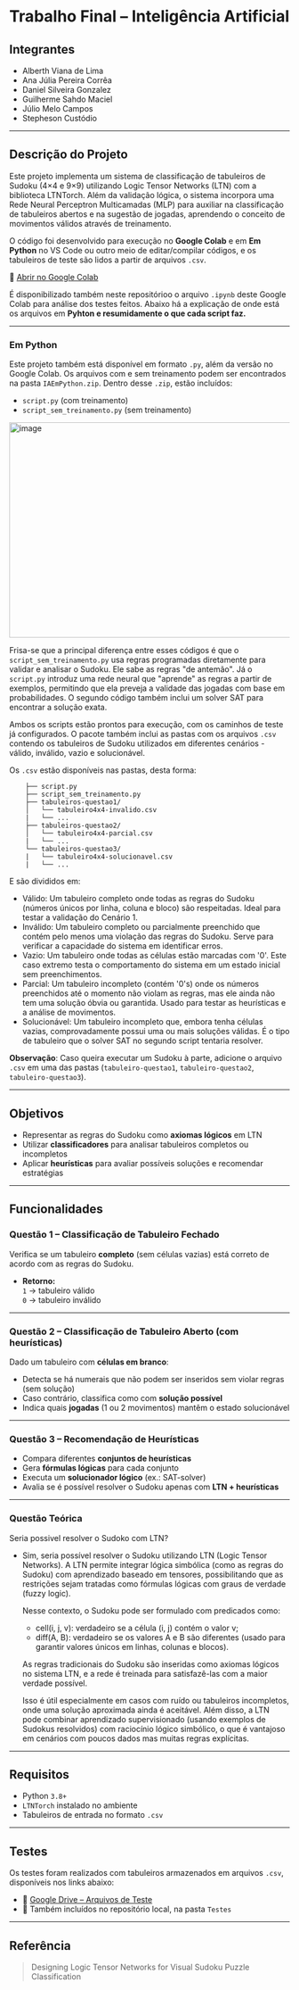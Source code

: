 # Trabalho Final – Inteligência Artificial

## Integrantes

- Alberth Viana de Lima  
- Ana Júlia Pereira Corrêa  
- Daniel Silveira Gonzalez  
- Guilherme Sahdo Maciel  
- Júlio Melo Campos  
- Stepheson Custódio  

---

## Descrição do Projeto

Este projeto implementa um sistema de classificação de tabuleiros de Sudoku (4×4 e 9×9) utilizando Logic Tensor Networks (LTN) com a biblioteca LTNTorch. Além da validação lógica, o sistema incorpora uma Rede Neural Perceptron Multicamadas (MLP) para auxiliar na classificação de tabuleiros abertos e na sugestão de jogadas, aprendendo o conceito de movimentos válidos através de treinamento.

O código foi desenvolvido para execução no **Google Colab** e em **Em Python** no VS Code ou outro meio de editar/compilar códigos, e os tabuleiros de teste são lidos a partir de arquivos `.csv`.

🔗 [Abrir no Google Colab](https://colab.research.google.com/drive/1NaGx8s9rccN70PS1UWygcNma0rPtE3oL?usp=sharing)

É disponibilizado também neste repositórioo o arquivo `.ipynb` deste Google Colab para análise dos testes feitos. Abaixo há a explicação de onde está os arquivos em **Pyhton e resumidamente o que cada script faz.**

---

### Em Python 

Este projeto também está disponível em formato `.py`, além da versão no Google Colab. Os arquivos com e sem treinamento podem ser encontrados na pasta `IAEmPython.zip`. Dentro desse `.zip`, estão incluídos:

* `script.py` (com treinamento)
* `script_sem_treinamento.py` (sem treinamento)

<img width="1682" height="386" alt="image" src="https://github.com/user-attachments/assets/3ad721ea-895b-4f9e-b406-ea4e6f4405bb" />

Frisa-se que a principal diferença entre esses códigos é que o `script_sem_treinamento.py` usa regras programadas diretamente para validar e analisar o Sudoku. Ele sabe as regras "de antemão". Já o `script.py` introduz uma rede neural que "aprende" as regras a partir de exemplos, permitindo que ela preveja a validade das jogadas com base em probabilidades. O segundo código também inclui um solver SAT para encontrar a solução exata.

Ambos os scripts estão prontos para execução, com os caminhos de teste já configurados. O pacote também inclui as pastas com os arquivos `.csv` contendo os tabuleiros de Sudoku utilizados em diferentes cenários - válido, inválido, vazio e solucionável.

Os `.csv` estão disponíveis nas pastas, desta forma:

  
        ├── script.py
        ├── script_sem_treinamento.py
        ├── tabuleiros-questao1/
        │   └── tabuleiro4x4-invalido.csv
        |   └── ...
        ├── tabuleiros-questao2/
        │   └── tabuleiro4x4-parcial.csv
        |   └── ...
        └── tabuleiros-questao3/
        |   └── tabuleiro4x4-solucionavel.csv
        |   └── ...    

E são divididos em:
* Válido: Um tabuleiro completo onde todas as regras do Sudoku (números únicos por linha, coluna e bloco) são respeitadas. Ideal para testar a validação do Cenário 1.
* Inválido: Um tabuleiro completo ou parcialmente preenchido que contém pelo menos uma violação das regras do Sudoku. Serve para verificar a capacidade do sistema em identificar erros.
* Vazio: Um tabuleiro onde todas as células estão marcadas com '0'. Este caso extremo testa o comportamento do sistema em um estado inicial sem preenchimentos.
* Parcial: Um tabuleiro incompleto (contém '0's) onde os números preenchidos até o momento não violam as regras, mas ele ainda não tem uma solução óbvia ou garantida. Usado para testar as heurísticas e a análise de movimentos.
* Solucionável: Um tabuleiro incompleto que, embora tenha células vazias, comprovadamente possui uma ou mais soluções válidas. É o tipo de tabuleiro que o solver SAT no segundo script tentaria resolver.

**Observação**: Caso queira executar um Sudoku à parte, adicione o arquivo `.csv` em uma das pastas (`tabuleiro-questao1`, `tabuleiro-questao2`, `tabuleiro-questao3`).

---

## Objetivos

- Representar as regras do Sudoku como **axiomas lógicos** em LTN  
- Utilizar **classificadores** para analisar tabuleiros completos ou incompletos  
- Aplicar **heurísticas** para avaliar possíveis soluções e recomendar estratégias  

---

## Funcionalidades

### Questão 1 – Classificação de Tabuleiro Fechado
Verifica se um tabuleiro **completo** (sem células vazias) está correto de acordo com as regras do Sudoku.

- **Retorno:**  
  `1` → tabuleiro válido  
  `0` → tabuleiro inválido  

---

### Questão 2 – Classificação de Tabuleiro Aberto (com heurísticas)
Dado um tabuleiro com **células em branco**:

- Detecta se há numerais que não podem ser inseridos sem violar regras (sem solução)
- Caso contrário, classifica como com **solução possível**  
- Indica quais **jogadas** (1 ou 2 movimentos) mantêm o estado solucionável

---

### Questão 3 – Recomendação de Heurísticas

- Compara diferentes **conjuntos de heurísticas**  
- Gera **fórmulas lógicas** para cada conjunto  
- Executa um **solucionador lógico** (ex.: SAT-solver)  
- Avalia se é possível resolver o Sudoku apenas com **LTN + heurísticas**

---

### Questão Teórica

Seria possivel resolver o Sudoko com LTN?

-  Sim, seria possível resolver o Sudoku utilizando LTN (Logic Tensor Networks).
    A LTN permite integrar lógica simbólica (como as regras do Sudoku) com aprendizado baseado em tensores, possibilitando que as restrições sejam tratadas como fórmulas lógicas com graus de verdade (fuzzy logic).

    Nesse contexto, o Sudoku pode ser formulado com predicados como:
    - cell(i, j, v): verdadeiro se a célula (i, j) contém o valor v;
    - diff(A, B): verdadeiro se os valores A e B são diferentes (usado para garantir valores únicos em linhas, colunas e blocos).

    As regras tradicionais do Sudoku são inseridas como axiomas lógicos no sistema LTN, e a rede é treinada para satisfazê-las com a maior verdade possível.

    Isso é útil especialmente em casos com ruído ou tabuleiros incompletos, onde uma solução aproximada ainda é aceitável.
    Além disso, a LTN pode combinar aprendizado supervisionado (usando exemplos de Sudokus resolvidos) com raciocínio lógico simbólico, o que é vantajoso em cenários com poucos dados mas muitas regras explícitas.

---

## Requisitos

- Python `3.8+`  
- `LTNTorch` instalado no ambiente
- Tabuleiros de entrada no formato `.csv`  

---

## Testes

Os testes foram realizados com tabuleiros armazenados em arquivos `.csv`, disponíveis nos links abaixo:

- 📁 [Google Drive – Arquivos de Teste](https://drive.google.com/drive/folders/1qoAyDbs-ToL6Z1n_wIF_OJC83J7GW6Mj?usp=sharing)  
- 📂 Também incluídos no repositório local, na pasta `Testes`  

---

## Referência

> Designing Logic Tensor Networks for Visual Sudoku Puzzle Classification
